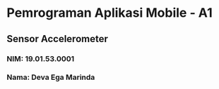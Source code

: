 # Pemrograman Aplikasi Mobile - A1
<h2>Sensor Accelerometer</h2>
<h3>NIM: 19.01.53.0001</h3>
<h3>Nama: Deva Ega Marinda</h3>

